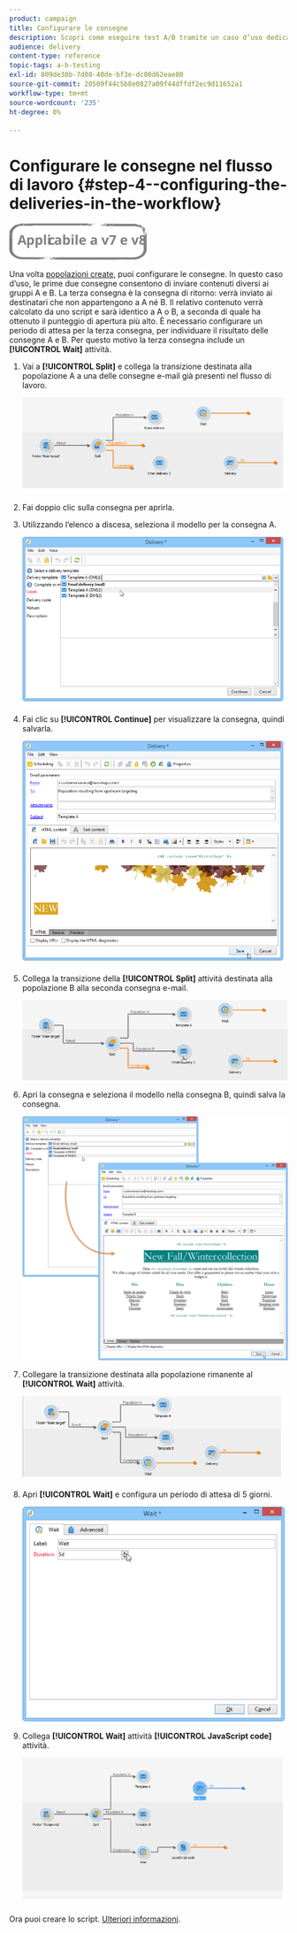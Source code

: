```yaml
---
product: campaign
title: Configurare le consegne
description: Scopri come eseguire test A/B tramite un caso d’uso dedicato
audience: delivery
content-type: reference
topic-tags: a-b-testing
exl-id: 809de30b-7d08-40de-bf3e-dc80d62eae80
source-git-commit: 20509f44c5b8e0827a09f44dffdf2ec9d11652a1
workflow-type: tm+mt
source-wordcount: '235'
ht-degree: 0%

---
```


# Configurare le consegne nel flusso di lavoro {#step-4--configuring-the-deliveries-in-the-workflow}

![](../../assets/common.svg)

Una volta [popolazioni create](a-b-testing-uc-population-samples.md), puoi configurare le consegne. In questo caso d’uso, le prime due consegne consentono di inviare contenuti diversi ai gruppi A e B. La terza consegna è la consegna di ritorno: verrà inviato ai destinatari che non appartengono a A né B. Il relativo contenuto verrà calcolato da uno script e sarà identico a A o B, a seconda di quale ha ottenuto il punteggio di apertura più alto. È necessario configurare un periodo di attesa per la terza consegna, per individuare il risultato delle consegne A e B. Per questo motivo la terza consegna include un **[!UICONTROL Wait]** attività.

1. Vai a **[!UICONTROL Split]** e collega la transizione destinata alla popolazione A a una delle consegne e-mail già presenti nel flusso di lavoro.

   ![](assets/use_case_abtesting_createdeliveries_001.png)

1. Fai doppio clic sulla consegna per aprirla.
1. Utilizzando l’elenco a discesa, seleziona il modello per la consegna A.

   ![](assets/use_case_abtesting_createdeliveries_003.png)

1. Fai clic su **[!UICONTROL Continue]** per visualizzare la consegna, quindi salvarla.

   ![](assets/use_case_abtesting_createdeliveries_002.png)

1. Collega la transizione della **[!UICONTROL Split]** attività destinata alla popolazione B alla seconda consegna e-mail.

   ![](assets/use_case_abtesting_createdeliveries_004.png)

1. Apri la consegna e seleziona il modello nella consegna B, quindi salva la consegna.

   ![](assets/use_case_abtesting_createdeliveries_005.png)

1. Collegare la transizione destinata alla popolazione rimanente al **[!UICONTROL Wait]** attività.

   ![](assets/use_case_abtesting_createdeliveries_006.png)

1. Apri **[!UICONTROL Wait]** e configura un periodo di attesa di 5 giorni.

   ![](assets/use_case_abtesting_createdeliveries_007.png)

1. Collega **[!UICONTROL Wait]** attività **[!UICONTROL JavaScript code]** attività.

   ![](assets/use_case_abtesting_createdeliveries_008.png)

Ora puoi creare lo script. [Ulteriori informazioni](a-b-testing-uc-script.md).
